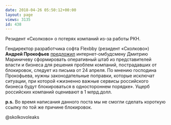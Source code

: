 ```yaml
---
date: 2018-04-26 05:50:12+00:00
layout: page
views: 3135
id: 438
---
```


Резидент «Сколково» о потерях компаний из-за работы РКН.

Гендиректор разработчика софта Flexbby (резидент «Сколково») **Андрей Прокофьев** [предложил](https://www.kommersant.ru/doc/3614069) интернет-омбудсмену Дмитрию Мариничеву сформировать оперативный штаб из представителей власти и бизнеса для решения проблем компаний, пострадавших от блокировок, следует из письма от 24 апреля. По мнению господина Прокофьева, нужны законодательные поправки, которые исключат ситуации, при которой «жизненно важные сервисы российского бизнеса будут блокироваться в одностороннем порядке». Ущерб российских компаний оценивают в 1 млрд.долл.

**p.s.** Во время написания данного поста мы не смогли сделать короткую ссылку по той же причине блокировок.

@skolkovoleaks


